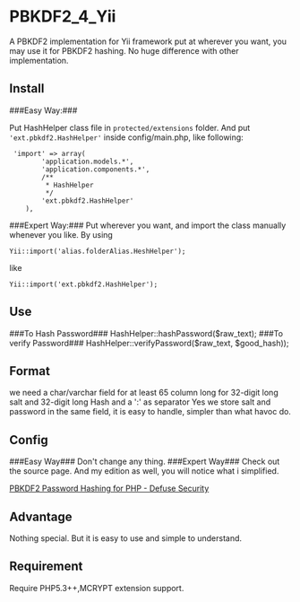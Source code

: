 PBKDF2_4_Yii
============

A PBKDF2 implementation for Yii framework put at wherever you want, you may use it for PBKDF2 hashing.
No huge difference with other implementation.

Install
-------------
###Easy Way:###

Put HashHelper class file in ``protected/extensions`` folder. And put ``'ext.pbkdf2.HashHelper'`` inside config/main.php, like following:

     'import' => array(
            'application.models.*',
            'application.components.*',
            /**
             * HashHelper
             */
            'ext.pbkdf2.HashHelper'
        ),

###Expert Way:###
Put wherever you want, and import the class manually whenever you like.
By using

    Yii::import('alias.folderAlias.HeshHelper');

like

    Yii::import('ext.pbkdf2.HashHelper');

Use
-------------
###To Hash Password###
    HashHelper::hashPassword($raw_text);
###To verify Password###
    HashHelper::verifyPassword($raw_text, $good_hash));

Format
-------------
we need a char/varchar field for at least 65 column long for 32-digit long salt and 32-digit long Hash and a ':' as separator
Yes we store salt and password in the same field, it is easy to handle, simpler than what havoc do.

Config
-------------
###Easy Way###
Don't change any thing.
###Expert Way###
Check out the source page. And my edition as well, you will notice what i simplified.

[PBKDF2 Password Hashing for PHP - Defuse Security](https://defuse.ca/php-pbkdf2.htm)

Advantage
-------------
Nothing special. But it is easy to use and simple to understand.

Requirement
-------------
Require PHP5.3++,MCRYPT extension support.